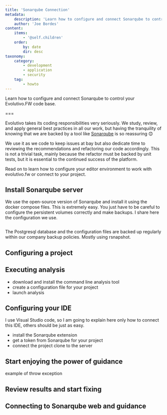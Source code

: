 ```yaml
---
title: 'Sonarqube Connection'
metadata:
    description: 'Learn how to configure and connect Sonarqube to control your Evolutivo.FW code base.'
    author: 'Joe Bordes'
content:
    items:
        - '@self.children'
    order:
        by: date
        dir: desc
taxonomy:
    category:
        - development
        - application
        - security
    tag:
        - howto
---
```


Learn how to configure and connect Sonarqube to control your Evolutivo.FW code base.

===

Evolutivo takes its coding responsibilities very seriously. We study, review, and apply general best practices in all our work, but having the tranquility of knowing that we are backed by a tool like [Sonarqube](https://www.sonarsource.com/products/sonarqube/) is so reassuring 😊

We use it as we code to keep issues at bay but also dedicate time to reviewing the recommendations and refactoring our code accordingly. This is not a trivial task, mainly because the refactor must be backed by unit tests, but it is essential to the continued success of the platform.

Read on to learn how to configure your editor environment to work with evolutivo.fw or connect to your project.

## Install Sonarqube server

We use the open-source version of Sonarqube and install it using the docker compose files. This is extremely easy. You just have to be careful to configure the persistent volumes correctly and make backups. I share here the configuration we use.

```yaml
```

The Postgresql database and the configuration files are backed up regularly within our company backup policies. Mostly using rsnapshot.

## Configuring a project


## Executing analysis

- download and install the command line analysis tool
- create a configuration file for your project
- launch analysis


## Configuring your IDE

I use Visual Studio code, so I am going to explain here only how to connect this IDE, others should be just as easy.

- install the Sonarqube extension
- get a token from Sonarqube for your project
- connect the project clone to the server

## Start enjoying the power of guidance

example of throw exception

## Review results and start fixing

## Connecting to Sonarqube web and guidance

 
